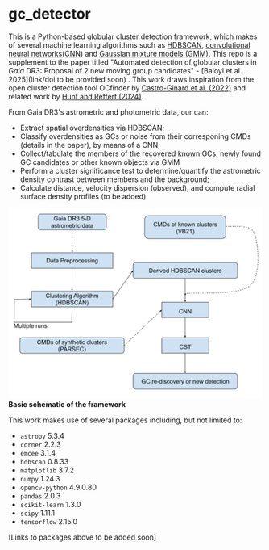 # gc_detector

This is a Python-based globular cluster detection framework, which makes of several machine learning algorithms such as [HDBSCAN](https://hdbscan.readthedocs.io/en/latest/), [convolutional neural networks(CNN)](https://www.tensorflow.org/tutorials/images/cnn) and [Gaussian mixture models (GMM)](https://scikit-learn.org/stable/modules/generated/sklearn.mixture.GaussianMixture.html). This repo is a supplement to the paper titled "Automated detection of globular clusters in _Gaia_ DR3: Proposal of 2 new moving group candidates" - [Baloyi et al. 2025](link/doi to be provided soon) . This work draws inspiration from the open cluster detection tool OCfinder by [Castro-Ginard et al. (2022)](https://ui.adsabs.harvard.edu/abs/2022A%26A...661A.118C/abstract) and related work by [Hunt and Reffert (2024)](https://ui.adsabs.harvard.edu/abs/2024A%26A...686A..42H/abstract).

From Gaia DR3's astrometric and photometric data, our  can:
- Extract spatial overdensities via HDBSCAN;
- Classify overdensities as GCs or noise from their corresponing CMDs (details in the paper), by means of a CNN;
- Collect/tabulate the members of the recovered known GCs, newly found GC candidates or other known objects via GMM
- Perform a cluster significance test to determine/quantify the astrometric density contrast between members and the background;
- Calculate distance, velocity dispersion (observed), and compute radial surface density profiles (to be added).   

![Framework depiction](Flow_chart.svg)
**Basic schematic of the framework**

This work makes use of several packages including, but not limited to:
- `astropy` 5.3.4
- `corner` 2.2.3
- `emcee` 3.1.4
- `hdbscan` 0.8.33
- `matplotlib` 3.7.2
- `numpy` 1.24.3
- `opencv-python` 4.9.0.80
- `pandas` 2.0.3
- `scikit-learn` 1.3.0
- `scipy` 1.11.1
- `tensorflow` 2.15.0

[Links to packages above to be added soon]